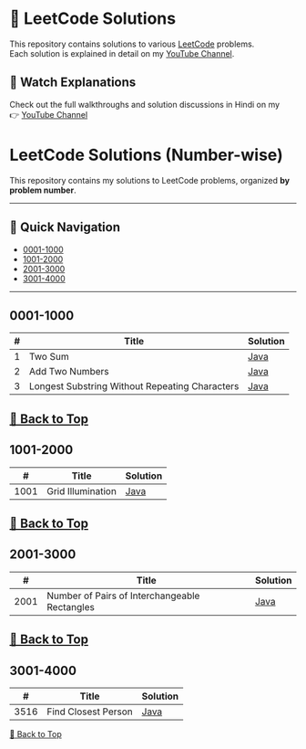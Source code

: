 # 📘 LeetCode Solutions

This repository contains solutions to various [LeetCode](https://leetcode.com) problems.  
Each solution is explained in detail on my [YouTube Channel](https://www.youtube.com/@kernel-queen).  

## 🎥 Watch Explanations
Check out the full walkthroughs and solution discussions in Hindi on my  
👉 [YouTube Channel](https://www.youtube.com/@kernel-queen)

# LeetCode Solutions (Number-wise)

This repository contains my solutions to LeetCode problems, organized **by problem number**.

---

## 📂 Quick Navigation
- [0001-1000](#0001-1000)
- [1001-2000](#1001-2000)
- [2001-3000](#2001-3000)
- [3001-4000](#3001-4000)

---

## 0001-1000
| # | Title | Solution |
|---|-------|----------|
| 1 | Two Sum | [Java](0001-1000/1_two_sum.java) |
| 2 | Add Two Numbers | [Java](0001-1000/2_add_two_numbers.java) |
| 3 | Longest Substring Without Repeating Characters | [Java](0001-1000/3_longest_substring_without_repeating_characters.java) |

[🔼 Back to Top](#leetcode-solutions-number-wise)
---

## 1001-2000
| # | Title | Solution |
|---|-------|----------|
| 1001 | Grid Illumination | [Java](1001-2000/1001_grid_illumination.java) |

[🔼 Back to Top](#leetcode-solutions-number-wise)
---

## 2001-3000
| # | Title | Solution |
|---|-------|----------|
| 2001 | Number of Pairs of Interchangeable Rectangles | [Java](2001-3000/2001_number_of_pairs_of_interchangeable_rectangles.java) |

[🔼 Back to Top](#leetcode-solutions-number-wise)
---

## 3001-4000
| # | Title | Solution |
|---|-------|----------|
| 3516 | Find Closest Person | [Java](3001-4000/3516_find_closest_person.java) |

[🔼 Back to Top](#leetcode-solutions-number-wise)
